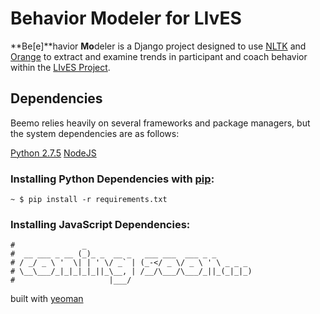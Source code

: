 # Behavior Modeler for LIvES 

**Be[e]**havior **Mo**deler is a Django project designed to use [NLTK](http://nltk.org) and [Orange](http://orange.biolab.si) to extract and examine trends in participant and coach behavior within the [LIvES Project](http://ovarianlives.org).

## Dependencies

Beemo relies heavily on several frameworks and package managers, but the system dependencies are as follows:

[Python 2.7.5](https://www.python.org/download/releases/2.7.5/)
[NodeJS](http://nodejs.org/)

### Installing Python Dependencies with [pip](http://pip.readthedocs.org/):

```shell
~ $ pip install -r requirements.txt
```

### Installing JavaScript Dependencies:

```shell
#               _
#  __ ___ _ __ (_)_ _  __ _   ___ ___  ___ _ _
# / _/ _ \ '  \| | ' \/ _` | (_-</ _ \/ _ \ ' \ _ _ _
# \__\___/_|_|_|_|_||_\__, | /__/\___/\___/_||_(_|_|_)
#                     |___/
```

built with [yeoman](http://yeoman.io/)
